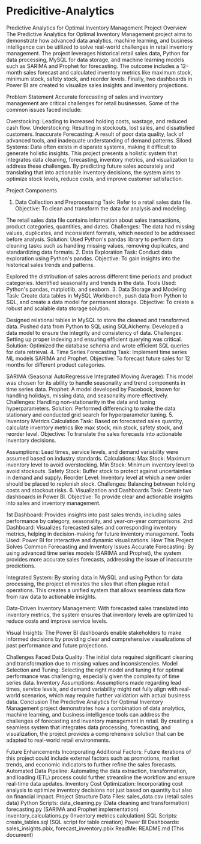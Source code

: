 # Predicitive-Analytics
Predictive Analytics for Optimal Inventory Management
Project Overview
The Predictive Analytics for Optimal Inventory Management project aims to demonstrate how advanced data analytics, machine learning, and business intelligence can be utilized to solve real-world challenges in retail inventory management. The project leverages historical retail sales data, Python for data processing, MySQL for data storage, and machine learning models such as SARIMA and Prophet for forecasting. The outcome includes a 12-month sales forecast and calculated inventory metrics like maximum stock, minimum stock, safety stock, and reorder levels. Finally, two dashboards in Power BI are created to visualize sales insights and inventory projections.

Problem Statement
Accurate forecasting of sales and inventory management are critical challenges for retail businesses. Some of the common issues faced include:

Overstocking: Leading to increased holding costs, wastage, and reduced cash flow.
Understocking: Resulting in stockouts, lost sales, and dissatisfied customers.
Inaccurate Forecasting: A result of poor data quality, lack of advanced tools, and inadequate understanding of demand patterns.
Siloed Systems: Data often exists in disparate systems, making it difficult to generate holistic insights.
This project presents a holistic system that integrates data cleaning, forecasting, inventory metrics, and visualization to address these challenges. By predicting future sales accurately and translating that into actionable inventory decisions, the system aims to optimize stock levels, reduce costs, and improve customer satisfaction.

Project Components
1. Data Collection and Preprocessing
Task: Refer to a retail sales data file.
Objective: To clean and transform the data for analysis and modeling.

The retail sales data file contains information about sales transactions, product categories, quantities, and dates.
Challenges: The data had missing values, duplicates, and inconsistent formats, which needed to be addressed before analysis.
Solution: Used Python's pandas library to perform data cleaning tasks such as handling missing values, removing duplicates, and standardizing data formats.
2. Data Exploration
Task: Conduct data exploration using Python's pandas.
Objective: To gain insights into the historical sales trends and patterns.

Explored the distribution of sales across different time periods and product categories.
Identified seasonality and trends in the data.
Tools Used: Python's pandas, matplotlib, and seaborn.
3. Data Storage and Modeling
Task: Create data tables in MySQL Workbench, push data from Python to SQL, and create a data model for permanent storage.
Objective: To create a robust and scalable data storage solution.

Designed relational tables in MySQL to store the cleaned and transformed data.
Pushed data from Python to SQL using SQLAlchemy.
Developed a data model to ensure the integrity and consistency of data.
Challenges: Setting up proper indexing and ensuring efficient querying was critical.
Solution: Optimized the database schema and wrote efficient SQL queries for data retrieval.
4. Time Series Forecasting
Task: Implement time series ML models SARIMA and Prophet.
Objective: To forecast future sales for 12 months for different product categories.

SARIMA (Seasonal AutoRegressive Integrated Moving Average): This model was chosen for its ability to handle seasonality and trend components in time series data.
Prophet: A model developed by Facebook, known for handling holidays, missing data, and seasonality more effectively.
Challenges: Handling non-stationarity in the data and tuning hyperparameters.
Solution: Performed differencing to make the data stationary and conducted grid search for hyperparameter tuning.
5. Inventory Metrics Calculation
Task: Based on forecasted sales quantity, calculate inventory metrics like max stock, min stock, safety stock, and reorder level.
Objective: To translate the sales forecasts into actionable inventory decisions.

Assumptions: Lead times, service levels, and demand variability were assumed based on industry standards.
Calculations:
Max Stock: Maximum inventory level to avoid overstocking.
Min Stock: Minimum inventory level to avoid stockouts.
Safety Stock: Buffer stock to protect against uncertainties in demand and supply.
Reorder Level: Inventory level at which a new order should be placed to replenish stock.
Challenges: Balancing between holding costs and stockout risks.
6. Visualization and Dashboards
Task: Create two dashboards in Power BI.
Objective: To provide clear and actionable insights into sales and inventory management.

1st Dashboard: Provides insights into past sales trends, including sales performance by category, seasonality, and year-on-year comparisons.
2nd Dashboard: Visualizes forecasted sales and corresponding inventory metrics, helping in decision-making for future inventory management.
Tools Used: Power BI for interactive and dynamic visualizations.
How This Project Solves Common Forecasting and Inventory Issues
Accurate Forecasting: By using advanced time series models (SARIMA and Prophet), the system provides more accurate sales forecasts, addressing the issue of inaccurate predictions.

Integrated System: By storing data in MySQL and using Python for data processing, the project eliminates the silos that often plague retail operations. This creates a unified system that allows seamless data flow from raw data to actionable insights.

Data-Driven Inventory Management: With forecasted sales translated into inventory metrics, the system ensures that inventory levels are optimized to reduce costs and improve service levels.

Visual Insights: The Power BI dashboards enable stakeholders to make informed decisions by providing clear and comprehensive visualizations of past performance and future projections.

Challenges Faced
Data Quality: The initial data required significant cleaning and transformation due to missing values and inconsistencies.
Model Selection and Tuning: Selecting the right model and tuning it for optimal performance was challenging, especially given the complexity of time series data.
Inventory Assumptions: Assumptions made regarding lead times, service levels, and demand variability might not fully align with real-world scenarios, which may require further validation with actual business data.
Conclusion
The Predictive Analytics for Optimal Inventory Management project demonstrates how a combination of data analytics, machine learning, and business intelligence tools can address the challenges of forecasting and inventory management in retail. By creating a seamless system that integrates data processing, forecasting, and visualization, the project provides a comprehensive solution that can be adapted to real-world retail environments.

Future Enhancements
Incorporating Additional Factors: Future iterations of this project could include external factors such as promotions, market trends, and economic indicators to further refine the sales forecasts.
Automated Data Pipeline: Automating the data extraction, transformation, and loading (ETL) process could further streamline the workflow and ensure real-time data updates.
Inventory Cost Optimization: Incorporating cost analysis to optimize inventory decisions not just based on quantity but also on financial impact.
Project Structure
Data Files: sales_data.csv (retail sales data)
Python Scripts:
data_cleaning.py (Data cleaning and transformation)
forecasting.py (SARIMA and Prophet implementation)
inventory_calculations.py (Inventory metrics calculation)
SQL Scripts: create_tables.sql (SQL script for table creation)
Power BI Dashboards: sales_insights.pbix, forecast_inventory.pbix
ReadMe: README.md (This document)

